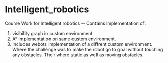 # Intelligent_robotics
Course Work for Intelligent robotics
-- Contains implementation of:
1. visibility graph in custom environment
2. A* implementation on same custom environment.
3. Includes webots implementation of a diffrent custom environment. Where the challenge was to make the robot go to goal without touching any obstacles. Their where static as well as moving obstacles.
